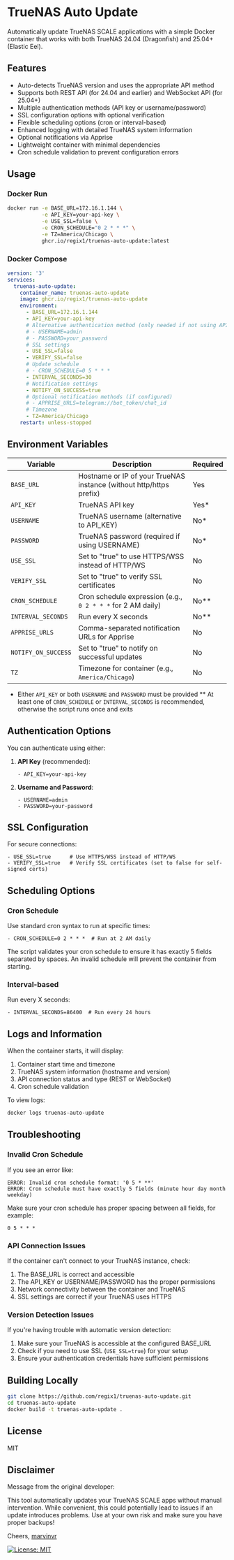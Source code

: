 # TrueNAS Auto Update

Automatically update TrueNAS SCALE applications with a simple Docker container that works with both TrueNAS 24.04 (Dragonfish) and 25.04+ (Elastic Eel).

## Features

- Auto-detects TrueNAS version and uses the appropriate API method
- Supports both REST API (for 24.04 and earlier) and WebSocket API (for 25.04+)
- Multiple authentication methods (API key or username/password)
- SSL configuration options with optional verification
- Flexible scheduling options (cron or interval-based)
- Enhanced logging with detailed TrueNAS system information
- Optional notifications via Apprise
- Lightweight container with minimal dependencies
- Cron schedule validation to prevent configuration errors

## Usage

### Docker Run

```bash
docker run -e BASE_URL=172.16.1.144 \
           -e API_KEY=your-api-key \
           -e USE_SSL=false \
           -e CRON_SCHEDULE="0 2 * * *" \
           -e TZ=America/Chicago \
           ghcr.io/regix1/truenas-auto-update:latest
```

### Docker Compose

```yaml
version: '3'
services:
  truenas-auto-update:
    container_name: truenas-auto-update
    image: ghcr.io/regix1/truenas-auto-update
    environment:
      - BASE_URL=172.16.1.144
      - API_KEY=your-api-key
      # Alternative authentication method (only needed if not using API_KEY)
      # - USERNAME=admin
      # - PASSWORD=your_password
      # SSL settings
      - USE_SSL=false
      - VERIFY_SSL=false
      # Update schedule
      # - CRON_SCHEDULE=0 5 * * *
      - INTERVAL_SECONDS=30
      # Notification settings
      - NOTIFY_ON_SUCCESS=true
      # Optional notification methods (if configured)
      # - APPRISE_URLS=telegram://bot_token/chat_id
      # Timezone
      - TZ=America/Chicago
    restart: unless-stopped
```

## Environment Variables

| Variable | Description | Required |
|----------|-------------|----------|
| `BASE_URL` | Hostname or IP of your TrueNAS instance (without http/https prefix) | Yes |
| `API_KEY` | TrueNAS API key | Yes* |
| `USERNAME` | TrueNAS username (alternative to API_KEY) | No* |
| `PASSWORD` | TrueNAS password (required if using USERNAME) | No* |
| `USE_SSL` | Set to "true" to use HTTPS/WSS instead of HTTP/WS | No |
| `VERIFY_SSL` | Set to "true" to verify SSL certificates | No |
| `CRON_SCHEDULE` | Cron schedule expression (e.g., `0 2 * * *` for 2 AM daily) | No** |
| `INTERVAL_SECONDS` | Run every X seconds | No** |
| `APPRISE_URLS` | Comma-separated notification URLs for Apprise | No |
| `NOTIFY_ON_SUCCESS` | Set to "true" to notify on successful updates | No |
| `TZ` | Timezone for container (e.g., `America/Chicago`) | No |

* Either `API_KEY` or both `USERNAME` and `PASSWORD` must be provided
** At least one of `CRON_SCHEDULE` or `INTERVAL_SECONDS` is recommended, otherwise the script runs once and exits

## Authentication Options

You can authenticate using either:

1. **API Key** (recommended):
   ```
   - API_KEY=your-api-key
   ```
   
2. **Username and Password**:
   ```
   - USERNAME=admin
   - PASSWORD=your-password
   ```

## SSL Configuration

For secure connections:

```
- USE_SSL=true      # Use HTTPS/WSS instead of HTTP/WS
- VERIFY_SSL=true   # Verify SSL certificates (set to false for self-signed certs)
```

## Scheduling Options

### Cron Schedule

Use standard cron syntax to run at specific times:

```
- CRON_SCHEDULE=0 2 * * *  # Run at 2 AM daily
```

The script validates your cron schedule to ensure it has exactly 5 fields separated by spaces. An invalid schedule will prevent the container from starting.

### Interval-based

Run every X seconds:

```
- INTERVAL_SECONDS=86400  # Run every 24 hours
```

## Logs and Information

When the container starts, it will display:

1. Container start time and timezone
2. TrueNAS system information (hostname and version)
3. API connection status and type (REST or WebSocket)
4. Cron schedule validation

To view logs:

```bash
docker logs truenas-auto-update
```

## Troubleshooting

### Invalid Cron Schedule

If you see an error like:
```
ERROR: Invalid cron schedule format: '0 5 * **'
ERROR: Cron schedule must have exactly 5 fields (minute hour day month weekday)
```

Make sure your cron schedule has proper spacing between all fields, for example:
```
0 5 * * *
```

### API Connection Issues

If the container can't connect to your TrueNAS instance, check:
1. The BASE_URL is correct and accessible
2. The API_KEY or USERNAME/PASSWORD has the proper permissions
3. Network connectivity between the container and TrueNAS
4. SSL settings are correct if your TrueNAS uses HTTPS

### Version Detection Issues

If you're having trouble with automatic version detection:
1. Make sure your TrueNAS is accessible at the configured BASE_URL
2. Check if you need to use SSL (`USE_SSL=true`) for your setup
3. Ensure your authentication credentials have sufficient permissions

## Building Locally

```bash
git clone https://github.com/regix1/truenas-auto-update.git
cd truenas-auto-update
docker build -t truenas-auto-update .
```

## License

MIT

## Disclaimer
Message from the original developer:

This tool automatically updates your TrueNAS SCALE apps without manual intervention. While convenient, this could potentially lead to issues if an update introduces problems. Use at your own risk and make sure you have proper backups!

Cheers,
[marvinvr](https://github.com/marvinvr)

[![License: MIT](https://img.shields.io/badge/License-MIT-yellow.svg)](https://opensource.org/licenses/MIT)

